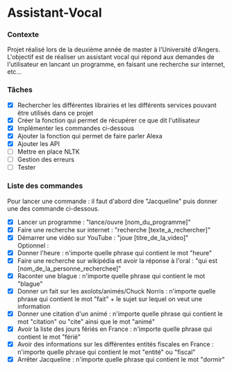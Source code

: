 # Assistant-Vocal

### Contexte
Projet réalisé lors de la deuxième année de master à l'Université d'Angers. L'objectif est de réaliser un assistant vocal qui répond aux demandes de l'utilisateur en lancant un programme, en faisant une recherche sur internet, etc...

### Tâches
- [X] Rechercher les différentes librairies et les différents services pouvant être utilisés dans ce projet
- [X] Créer la fonction qui permet de récupérer ce que dit l'utilisateur
- [X] Implémenter les commandes ci-dessous
- [X] Ajouter la fonction qui permet de faire parler Alexa
- [X] Ajouter les API
- [ ] Mettre en place NLTK
- [ ] Gestion des erreurs
- [ ] Tester

### Liste des commandes
Pour lancer une commande : il faut d'abord dire "Jacqueline" puis donner une des commande ci-dessous.

- [X] Lancer un programme : "lance/ouvre [nom_du_programme]"
- [X] Faire une recherche sur internet : "recherche [texte_a_rechercher]"
- [X] Démarrer une vidéo sur YouTube : "joue [titre_de_la_video]"  
Optionnel :
- [X] Donner l'heure : n'importe quelle phrase qui contient le mot "heure"
- [X] Faire une recherche sur wikipédia et avoir la réponse à l'oral : "qui est [nom_de_la_personne_recherchee]"
- [X] Raconter une blague : n'importe quelle phrase qui contient le mot "blague"
- [X] Donner un fait sur les axolots/animés/Chuck Norris : n'importe quelle phrase qui contient le mot "fait" + le sujet sur lequel on veut une information
- [X] Donner une citation d'un animé : n'importe quelle phrase qui contient le mot "citation" ou "cite" ainsi que le mot "animé"
- [X] Avoir la liste des jours fériés en France : n'importe quelle phrase qui contient le mot "férié"
- [X] Avoir des informations sur les différentes entités fiscales en France : n'importe quelle phrase qui contient le mot "entité" ou "fiscal"
- [X] Arrêter Jacqueline : n'importe quelle phrase qui contient le mot "dormir"
